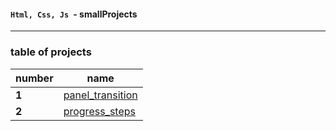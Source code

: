 #### `Html, Css, Js `- smallProjects

---

### table of projects

| number | name                                                                                                               |
| ------ | ------------------------------------------------------------------------------------------------------------------ |
| **1**  | [panel_transition](https://github.com/ddatunashvili/smallProjects/tree/master/panel_transition "panel_transition") |
| **2**  | [progress_steps](https://github.com/ddatunashvili/smallProjects/tree/master/progress_steps "progress_steps")       |
